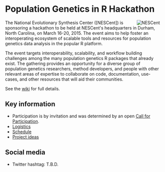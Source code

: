 # Population Genetics in R Hackathon

<div style="float: right;"><img alt="NESCent" src="http://www.nescent.org/images/Logotreesblue3-small-tr.png"></div> The National Evolutionary Synthesis Center ([NESCent]) is sponsoring a hackathon to be held at NESCent's headquarters in Durham, North Carolina, on March 16-20, 2015. The event aims to help foster an interoperating ecosystem of scalable tools and resources for population genetics data analysis in the popular R platform. 

The event targets interoperability, scalability, and workflow building challenges among the many population genetics R packages that already exist. The gathering provides an opportunity for a diverse group of population genetics researchers, method developers, and people with other relevant areas of expertise to collaborate on code, documentation, use-cases, and other resources that will aid their communities.

See the [wiki] for full details.

## Key information

* Participation is by invitation and was determined by an open [Call for Participation].
* [Logistics]
* [Schedule]
* [Project ideas]

## Social media

* Twitter hashtag: T.B.D.

[NESCent]: http://nescent.org
[Call for Participation]: http://goo.gl/pL62Jd
[Wiki]: https://github.com/NESCent/r-popgen-hackathon/wiki
[Logistics]: https://github.com/NESCent/r-popgen-hackathon/wiki/Logistics
[Schedule]: https://github.com/NESCent/r-popgen-hackathon/wiki/Schedule
[Project ideas]: https://github.com/NESCent/r-popgen-hackathon/labels/project%20idea
